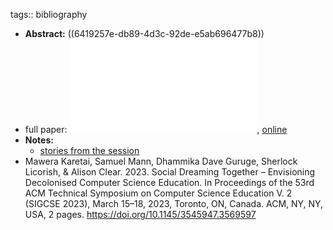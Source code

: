 tags:: bibliography

- **Abstract:** ((6419257e-db89-4d3c-92de-e5ab696477b8))
- full paper: ![local copy](../assets/social-dreaming-together_1679369552916_0.pdf), [online](https://dl.acm.org/doi/10.1145/3545947.3569597)
- **Notes:**
	- [stories from the session](https://docs.google.com/document/d/1ROEi4rBsvjH-W5txKFr-dedX08DqOdpOFM7peaf-vAA/edit)
- Mawera Karetai, Samuel Mann, Dhammika Dave Guruge, Sherlock
  Licorish, & Alison Clear. 2023. Social Dreaming Together – Envisioning
  Decolonised Computer Science Education. In Proceedings of the 53rd ACM
  Technical Symposium on Computer Science Education V. 2 (SIGCSE 2023),
  March 15–18, 2023, Toronto, ON, Canada. ACM, NY, NY, USA, 2 pages.
  https://doi.org/10.1145/3545947.3569597